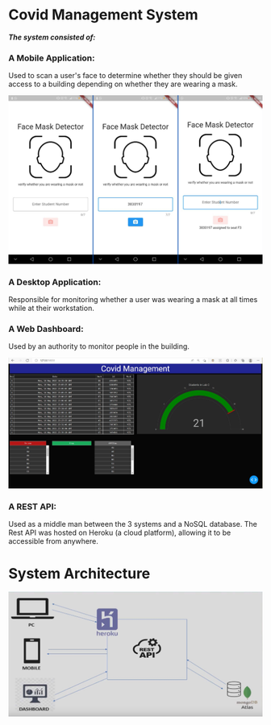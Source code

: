 # Covid Management System
**_The system consisted of:_**
### A Mobile Application: 
Used to scan a user's face to determine whether they should be given access to a building depending on whether they are wearing a mask.

![Landing](https://github.com/TakudzwaMzembegwa/CovidManagement/blob/main/Assets/Images/mobile.png)
### A Desktop Application: 
Responsible for monitoring whether a user was wearing a mask at all times while at their workstation.
### A Web Dashboard: 
Used by an authority to monitor people in the building.

![Dashboard](https://github.com/TakudzwaMzembegwa/CovidManagement/blob/main/Assets/Images/dashboard.jpg)
### A REST API: 
Used as a middle man between the 3 systems and a NoSQL database. The Rest API was hosted on Heroku (a cloud platform), allowing it to be accessible from anywhere.

# System Architecture
![System Architecture](https://github.com/TakudzwaMzembegwa/CovidManagement/blob/main/Assets/Images/architecture.jpg)
